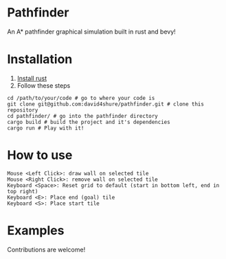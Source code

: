 # Pathfinder
An A* pathfinder graphical simulation built in rust and bevy!

# Installation 
1. [Install rust](https://www.rust-lang.org/tools/install)
2. Follow these steps
```shell
cd /path/to/your/code # go to where your code is
git clone git@github.com:david4shure/pathfinder.git # clone this repository
cd pathfinder/ # go into the pathfinder directory
cargo build # build the project and it's dependencies
cargo run # Play with it!
```

# How to use
```
Mouse <Left Click>: draw wall on selected tile
Mouse <Right Click>: remove wall on selected tile
Keyboard <Space>: Reset grid to default (start in bottom left, end in top right)
Keyboard <E>: Place end (goal) tile
Keyboard <S>: Place start tile
```

# Examples


Contributions are welcome!